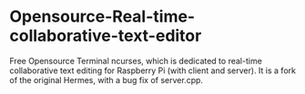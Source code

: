# Opensource-Real-time-collaborative-text-editor
Free Opensource Terminal ncurses, which is dedicated to real-time collaborative text editing for Raspberry Pi (with client and server). It is a fork of the original Hermes, with a bug fix of server.cpp. 

